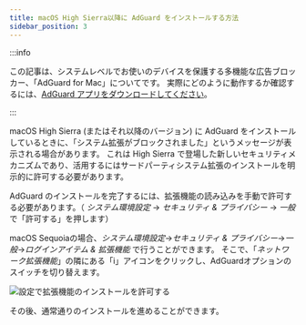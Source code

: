 ```yaml
---
title: macOS High Sierra以降に AdGuard をインストールする方法
sidebar_position: 3
---
```


:::info

この記事は、システムレベルでお使いのデバイスを保護する多機能な広告ブロッカー、「AdGuard for Mac」についてです。 実際にどのように動作するか確認するには、[AdGuard アプリをダウンロードしてください](https://agrd.io/download-kb-adblock)。

:::

macOS High Sierra (またはそれ以降のバージョン) に AdGuard をインストールしているときに、「システム拡張がブロックされました」というメッセージが表示される場合があります。 これは High Sierra で登場した新しいセキュリティメカニズムであり、活用するにはサードパーティシステム拡張のインストールを明示的に許可する必要があります。

AdGuard のインストールを完了するには、拡張機能の読み込みを手動で許可する必要があります。（ *システム環境設定* → *セキュリティ & プライバシー* → *一般* で「許可する」を押します）

macOS Sequoiaの場合、*システム環境設定*→*セキュリティ & プライバシー*→*一般*→*ログインアイテム & 拡張機能* で行うことができます。 そこで、「*ネットワーク拡張機能*」の隣にある「i」アイコンをクリックし、AdGuardオプションのスイッチを切り替えます。

![設定で拡張機能のインストールを許可する](https://cdn.adtidy.org/public/Adguard/kb/PicturesEN/highsierra.png)

その後、通常通りのインストールを進めることができます。
